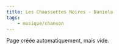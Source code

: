 ```yaml
---
title: Les Chaussettes Noires - Daniela
tags:
    - musique/chanson
---
```


Page créée automatiquement, mais vide.
